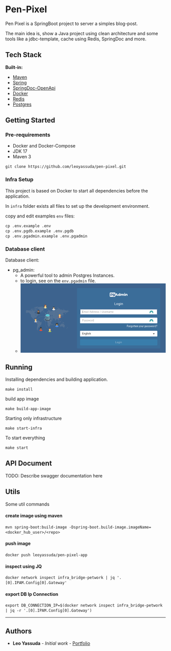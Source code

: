 # Pen-Pixel

Pen Pixel is a SpringBoot project to server a simples blog-post.

The main idea is, show a Java project using clean architecture and some tools like a jdbc-template, cache using Redis,
SpringDoc and more.

## Tech Stack

**Built-in:**

* [Maven](https://maven.apache.org/)
* [Spring](https://spring.io/)
* [SpringDoc-OpenApi](https://springdoc.org/)
* [Docker](https://www.docker.com/)
* [Redis](https://redis.io/)
* [Postgres](https://www.postgresql.org/)

## Getting Started

### Pre-requirements

- Docker and Docker-Compose
- JDK 17
- Maven 3


```shell
git clone https://github.com/leoyassuda/pen-pixel.git
```

### Infra Setup

This project is based on Docker to start all dependencies before the application.

In `infra` folder exists all files to set up the development environment.

copy and edit examples `env` files:
```shell
cp .env.example .env
cp .env.pgdb.example .env.pgdb
cp .env.pgadmin.example .env.pgadmin
```

### Database client

Database client:

- pg_admin:
  - A powerful tool to admin Postgres Instances. 
  - to login, see on the `env.pgadmin` file.
  - ![an image showing the login the page of pg-admin](img/pg-admin-login.png "pg admin login-page")

## Running

Installing dependencies and building application.

```shell
make install
```

build app image

```shell
make build-app-image  
```

Starting only infrastructure

```shell
make start-infra
```

To start everything
```shell
make start
```

## API Document

TODO: Describe swagger documentation here

## Utils

Some util commands

#### create image using maven

```shell
mvn spring-boot:build-image -Dspring-boot.build-image.imageName=<docker_hub_user>/<repo>
```

#### push image

```shell
docker push leoyassuda/pen-pixel-app
```

#### inspect using JQ

```shell
docker network inspect infra_bridge-petwork | jq '.[0].IPAM.Config[0].Gateway'
```

#### export DB Ip Connection

```shell
export DB_CONNECTION_IP=$(docker network inspect infra_bridge-petwork | jq -r '.[0].IPAM.Config[0].Gateway')
```

---

## Authors

- **Leo Yassuda** - _Initial work_ - [Portfolio](https://leoyas.com)
